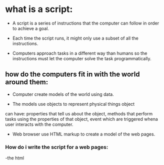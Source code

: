 # what is a script: 
- A script is a series of instructions that the computer can follow 
in order to achieve a goal.
+ Each time the script runs, it might only use a subset of all the instructions.
* Computers approach tasks in a different way than humans so the instructions must let the computer solve the task programmatically.

## how do the computers fit in with the world around them:
-  Computer create models of the world using data.
- <p> The models use objects to represent physical things object
 can have: properties that tell us about the object, methods 
 that perform tasks using the properties of that object, event which are triggered whena user interacts with the computer.</p>
 - Web browser use HTML markup to create a model of the web pages.

  ### How do i write the script for a web pages:
  -the html <script> elements is used in html pages to tell the    browser to lode the javascript file (rather like the <link> element can be used to load a css file.)
  - it is best to keep javascript code in its own javascript file.
  javascript files are text files (like html pages and css style sheets) but they have the .js extension.
  - A script is made up of a series of statments.
 each statment is like a step in a recipe.
- script contain very precise instructions. 
for example,you might specify that a value must be remembered before creating a calculation using that value 
- variables are used to temporarily store pieces of information used in the script.

#### function:
 - JavaScript function is defined with the function keyword, followed   by a name, followed by parentheses ().

- Function names can contain letters, digits, underscores, and dollar   signs (same rules as variables).

- The parentheses may include parameter names separated by commas:
  (parameter1, parameter2, ...)

- The code to be executed, by the function, is placed inside curly      brackets: {}

- Function parameters are listed inside the parentheses () in the       function definition.

- Function arguments are the values received by the function when it    is invoked.

- Inside the function, the arguments (the parameters) behave as local   variables.

- A Function is much the same as a Procedure or a Subroutine, in        other programming languages.



